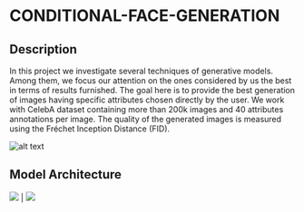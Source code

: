 # CONDITIONAL-FACE-GENERATION

## Description
In this project we investigate several techniques of generative models. Among them, we focus our attention on the ones considered by us the best in terms of results furnished. The goal here is to provide the best generation of images having specific attributes chosen directly by the user. 
We work with CelebA dataset containing more than 200k images and 40 attributes annotations per image. The quality of the generated images is measured using the Fréchet Inception Distance (FID).

![alt text](https://user-images.githubusercontent.com/57104110/136570871-795253b7-f514-45d8-a471-0568c9cc618b.png)

## Model Architecture

![](https://user-images.githubusercontent.com/57104110/136572495-3c7b572a-9f6b-4018-9533-84acee5af049.png)  |  ![](https://user-images.githubusercontent.com/57104110/136572794-cbeed6a1-044a-4b60-b99d-04b7c922c6a0.png)


